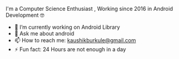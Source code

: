 I'm a Computer Science Enthusiast , Working since 2016 in Android Development 🤓

- 🔭 I’m currently working on Android Library
- 💬 Ask me about android
- 📫 How to reach me: kaushikburkule@gmail.com
- ⚡ Fun fact: 24 Hours are not enough in a day
